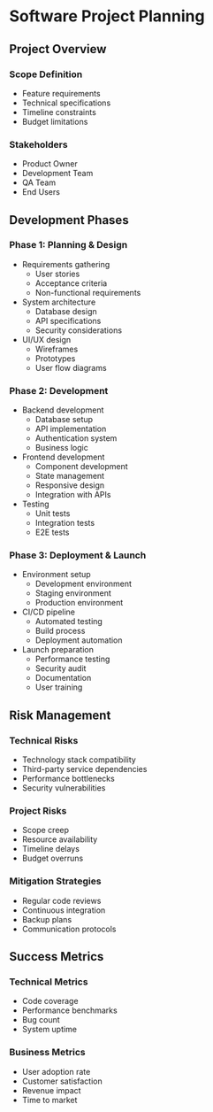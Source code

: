 ﻿# Software Project Planning

## Project Overview
### Scope Definition
- Feature requirements
- Technical specifications
- Timeline constraints
- Budget limitations

### Stakeholders
- Product Owner
- Development Team
- QA Team
- End Users

## Development Phases
### Phase 1: Planning & Design
- Requirements gathering
  - User stories
  - Acceptance criteria
  - Non-functional requirements
- System architecture
  - Database design
  - API specifications
  - Security considerations
- UI/UX design
  - Wireframes
  - Prototypes
  - User flow diagrams

### Phase 2: Development
- Backend development
  - Database setup
  - API implementation
  - Authentication system
  - Business logic
- Frontend development
  - Component development
  - State management
  - Responsive design
  - Integration with APIs
- Testing
  - Unit tests
  - Integration tests
  - E2E tests

### Phase 3: Deployment & Launch
- Environment setup
  - Development environment
  - Staging environment
  - Production environment
- CI/CD pipeline
  - Automated testing
  - Build process
  - Deployment automation
- Launch preparation
  - Performance testing
  - Security audit
  - Documentation
  - User training

## Risk Management
### Technical Risks
- Technology stack compatibility
- Third-party service dependencies
- Performance bottlenecks
- Security vulnerabilities

### Project Risks
- Scope creep
- Resource availability
- Timeline delays
- Budget overruns

### Mitigation Strategies
- Regular code reviews
- Continuous integration
- Backup plans
- Communication protocols

## Success Metrics
### Technical Metrics
- Code coverage
- Performance benchmarks
- Bug count
- System uptime

### Business Metrics
- User adoption rate
- Customer satisfaction
- Revenue impact
- Time to market
